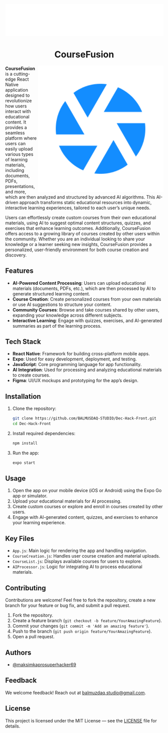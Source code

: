 ![Logo](https://raw.githubusercontent.com/BALMUSDAQ-STUDIO/Balmuzdaq-logos/refs/heads/main/Balmuzdaq_white.png)

<h1 align="center">CourseFusion</h1>

<img src="https://github.com/BALMUZDAQ-STUDIO/Balmuzdaq-logos/blob/main/Group%2086.png" alt="App Preview" width="400" align="right"/>

**CourseFusion** is a cutting-edge React Native application designed to revolutionize how users interact with educational content. It provides a seamless platform where users can easily upload various types of learning materials, including documents, PDFs, presentations, and more, which are then analyzed and structured by advanced AI algorithms. This AI-driven approach transforms static educational resources into dynamic, interactive learning experiences, tailored to each user’s unique needs.

Users can effortlessly create custom courses from their own educational materials, using AI to suggest optimal content structures, quizzes, and exercises that enhance learning outcomes. Additionally, CourseFusion offers access to a growing library of courses created by other users within the community. Whether you are an individual looking to share your knowledge or a learner seeking new insights, CourseFusion provides a personalized, user-friendly environment for both course creation and discovery.

## Features

- **AI-Powered Content Processing**: Users can upload educational materials (documents, PDFs, etc.), which are then processed by AI to generate structured learning content.
- **Course Creation**: Create personalized courses from your own materials or use AI suggestions to structure your content.
- **Community Courses**: Browse and take courses shared by other users, expanding your knowledge across different subjects.
- **Interactive Learning**: Engage with quizzes, exercises, and AI-generated summaries as part of the learning process.

## Tech Stack


- **React Native**: Framework for building cross-platform mobile apps.
- **Expo**: Used for easy development, deployment, and testing.
- **JavaScript**: Core programming language for app functionality.
- **AI Integration**: Used for processing and analyzing educational materials to create courses.
- **Figma**: UI/UX mockups and prototyping for the app’s design.

## Installation

1. Clone the repository:

    ```bash
    git clone https://github.com/BALMUSDAQ-STUDIO/Dec-Hack-Front.git
    cd Dec-Hack-Front
    ```

2. Install required dependencies:

    ```bash
    npm install
    ```

3. Run the app:

    ```bash
    expo start
    ```

## Usage

1. Open the app on your mobile device (iOS or Android) using the Expo Go app or simulator.
2. Upload your educational materials for AI processing.
3. Create custom courses or explore and enroll in courses created by other users.
4. Engage with AI-generated content, quizzes, and exercises to enhance your learning experience.

## Key Files

- `App.js`: Main logic for rendering the app and handling navigation.
- `CourseCreation.js`: Handles user course creation and material uploads.
- `CourseList.js`: Displays available courses for users to explore.
- `AIProcessor.js`: Logic for integrating AI to process educational materials.

## Contributing

Contributions are welcome! Feel free to fork the repository, create a new branch for your feature or bug fix, and submit a pull request.

1. Fork the repository.
2. Create a feature branch (`git checkout -b feature/YourAmazingFeature`).
3. Commit your changes (`git commit -m 'Add an amazing feature'`).
4. Push to the branch (`git push origin feature/YourAmazingFeature`).
5. Open a pull request.

## Authors

- [@maksimkaprosuperhacker69](https://www.github.com/maksimkaprosuperhacker69)
  

## Feedback

We welcome feedback! Reach out at balmuzdaq.studio@gmail.com.

## License

This project is licensed under the MIT License — see the [LICENSE](LICENSE) file for details.
